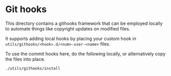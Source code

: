 # Git hooks

This directory contains a githooks framework that can be employed locally to automate things like
copyright updates on modified files.

It supports adding local hooks by placing your custom hook in
`utils/githooks/<hook>.d/<num>-user-<name>` files.

To use the commit hooks here, do the following locally, or alternatively copy the files into place.

```sh
./utils/githooks/install
```
